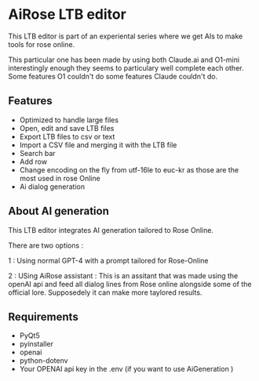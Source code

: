 
# AiRose LTB editor

This LTB editor is part of an experiental series where we get AIs to make tools for rose online.

This particular one has been made by using both Claude.ai and O1-mini interestingly enough they seems to particulary well complete each other. Some features O1 couldn't do some features Claude couldn't do.




## Features

- Optimized to handle large files 
- Open, edit and save LTB files
- Export LTB files to csv or text
- Import a CSV file and merging it with the LTB file
- Search bar
- Add row
- Change encoding on the fly from utf-16le to euc-kr as those are the most used in rose Online
- Ai dialog generation

## About AI generation

This LTB editor integrates AI generation tailored to Rose Online.

There are two options : 

1 : Using normal GPT-4 with a prompt tailored for Rose-Online<br/>

2 : USing AiRose assistant : This is an assitant that was made using the openAI api and feed all dialog lines from Rose online alongside some of the official lore. Supposedely it can make more taylored results.

## Requirements

- PyQt5
- pyinstaller
- openai
- python-dotenv
- Your OPENAI api key in the .env (if you want to use AiGeneration )






